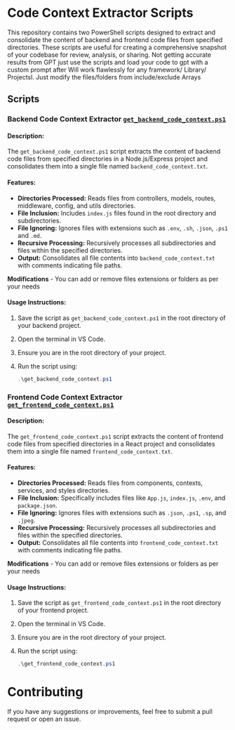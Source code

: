 # Code Context Extractor Scripts

This repository contains two PowerShell scripts designed to extract and consolidate the content of backend and frontend code files from specified directories. These scripts are useful for creating a comprehensive snapshot of your codebase for review, analysis, or sharing.
Not getting accurate results from GPT just use the scripts and load your code to gpt with a custom prompt after
Will work flawlessly for any framework/ Library/ Projectsl. Just modify the files/folders from include/exclude Arrays

## Scripts

### Backend Code Context Extractor [`get_backend_code_context.ps1`](https://github.com/bghub-c/GPT_CodeAssist/blob/main/get_backend_code_context.ps1)


#### Description:

The `get_backend_code_context.ps1` script extracts the content of backend code files from specified directories in a Node.js/Express project and consolidates them into a single file named `backend_code_context.txt`.

#### Features:

- **Directories Processed:** Reads files from controllers, models, routes, middleware, config, and utils directories.
- **File Inclusion:** Includes `index.js` files found in the root directory and subdirectories.
- **File Ignoring:** Ignores files with extensions such as `.env`, `.sh`, `.json`, `.ps1` and `.md`.
- **Recursive Processing:** Recursively processes all subdirectories and files within the specified directories.
- **Output:** Consolidates all file contents into `backend_code_context.txt` with comments indicating file paths.

 **Modifications** - You can add or remove files extensions or folders as per your needs

#### Usage Instructions:

1. Save the script as `get_backend_code_context.ps1` in the root directory of your backend project.
2. Open the terminal in VS Code.
3. Ensure you are in the root directory of your project.
4. Run the script using:

    ```powershell
    .\get_backend_code_context.ps1
    ```

### Frontend Code Context Extractor [`get_frontend_code_context.ps1`](https://github.com/bghub-c/GPT_CodeAssist/blob/main/get_frontend_code_context.ps1)

#### Description:

The `get_frontend_code_context.ps1` script extracts the content of frontend code files from specified directories in a React project and consolidates them into a single file named `frontend_code_context.txt`.

#### Features:

- **Directories Processed:** Reads files from components, contexts, services, and styles directories.
- **File Inclusion:** Specifically includes files like `App.js`, `index.js`, `.env`, and `package.json`.
- **File Ignoring:** Ignores files with extensions such as `.json`, `.ps1`, `.sp`, and `.jpeg`.
- **Recursive Processing:** Recursively processes all subdirectories and files within the specified directories.
- **Output:** Consolidates all file contents into `frontend_code_context.txt` with comments indicating file paths.

 **Modifications** - You can add or remove files extensions or folders as per your needs

#### Usage Instructions:

1. Save the script as `get_frontend_code_context.ps1` in the root directory of your frontend project.
2. Open the terminal in VS Code.
3. Ensure you are in the root directory of your project.
4. Run the script using:

    ```powershell
    .\get_frontend_code_context.ps1
    ```

# Contributing

If you have any suggestions or improvements, feel free to submit a pull request or open an issue.
